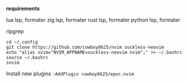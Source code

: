 **requirements**

lua lsp, formater
zig lsp, formater
rust lsp, formater
python lsp, formater

ripgrep

```shell
cd ~/.config
git clone https://github.com/cowboy8625/nvim suckless-neovim
echo "alias svim="NVIM_APPNAME=suckless-neovim nvim";" >> ~/.bashrc
source ~/.bashrc
snvim
```

Install new plugins
`:AddPlugin cowboy8625/epoc.nvim`
